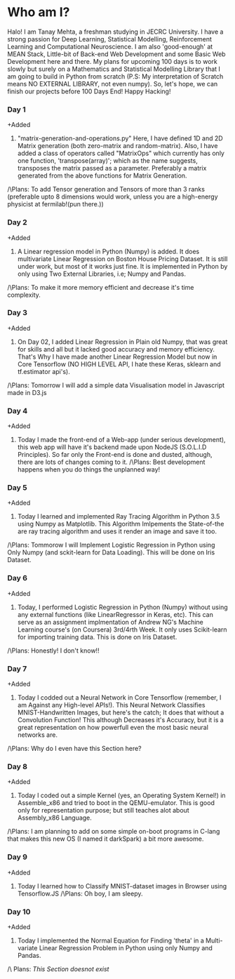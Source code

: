 # Who am I?
Halo! I am Tanay Mehta, a freshman studying in JECRC University. I have a strong passion for Deep Learning, Statistical Modelling, Reinforcement Learning and Computational Neuroscience. I am also 'good-enough' at MEAN Stack, Little-bit of Back-end Web Development and some Basic Web Development here and there. My plans for upcoming 100 days is to work slowly but surely on a Mathematics and Statistical Modelling Library that I am going to build in Python from scratch (P.S: My interpretation of Scratch means NO EXTERNAL LIBRARY, not even numpy).
So, let's hope, we can finish our projects before 100 Days End!
Happy Hacking!

### Day 1

+Added
1. "matrix-generation-and-operations.py"
Here, I have defined 1D and 2D Matrix generation (both zero-matrix and random-matrix).
Also, I have added a class of operators called "MatrixOps" which currently has only one function, 'transpose(array)'; which as the name suggests, transposes the matrix passed as a parameter. Preferably a matrix generated from the above functions for Matrix Generation.

/\Plans: To add Tensor generation and Tensors of more than 3 ranks (preferable upto 8 dimensions would work, unless you are a high-energy physicist at fermilab!(pun there.))

### Day 2
+Added
1. A Linear regression model in Python (Numpy) is added. It does multivariate Linear Regression on Boston House Pricing Dataset. It is still under work, but most of it works just fine. It is implemented in Python by only using Two External Libraries, i.e; Numpy and Pandas.

/\Plans: To make it more memory efficient and decrease it's time complexity.

### Day 3
+Added
1. On Day 02, I added Linear Regression in Plain old Numpy, that was great for skills and all but it lacked good accuracy and memory efficiency. That's Why I have made another Linear Regression Model but now in Core Tensorflow (NO HIGH LEVEL API, I hate these Keras, sklearn and tf.estimator api's).

/\Plans: Tomorrow I will add a simple data Visualisation model in Javascript made in D3.js

### Day 4
+Added
1. Today I made the front-end of a Web-app (under serious development), this web app will have it's backend made upon NodeJS (S.O.L.I.D Principles). So far only the Front-end is done and dusted, although, there are lots of changes coming to it.
/\Plans: Best development happens when you do things the unplanned way!

### Day 5
+Added
1. Today I learned and implemented Ray Tracing Algorithm in Python 3.5 using Numpy as Matplotlib. This Algorithm Imlpements the State-of-the are ray tracing algorithm and uses it render an image and save it too.

/\Plans: Tommorow I will Implement Logistic Regression in Python using Only Numpy (and sckit-learn for Data Loading). This will be done on Iris Dataset. 

### Day 6
+Added
1. Today, I performed Logistic Regression in Python (Numpy) without using any external functions (like LinearRegressor in Keras, etc). This can serve as an assignment implmentation of Andrew NG's Machine Learning course's (on Coursera) 3rd/4rth Week. It only uses Scikit-learn for importing training data. This is done on Iris Dataset.

/\Plans: Honestly! I don't know!!


### Day 7
+Added
1. Today I codded out a Neural Network in Core Tensorflow (remember, I am Against any High-level APIs!). This Neural Network Classifies MNIST-Handwritten Images, but here's the catch; It does that without a Convolution Function! This although Decreases it's Accuracy, but it is a great representation on how powerfull even the most basic neural networks are.
 
/\Plans: Why do I even have this Section here? 

### Day 8
+Added
1. Today I coded out a simple Kernel (yes, an Operating System Kernel!) in Assemble_x86 and tried to boot in the QEMU-emulator. This is good only for representation purpose; but still teaches alot about Assembly_x86 Language.

/\Plans: I am planning to add on some simple on-boot programs in C-lang that makes this new OS (I named it darkSpark) a bit more awesome.


### Day 9
+Added
1. Today I learned how to Classify MNIST-dataset images in Browser using Tensorflow.JS
/\Plans: Oh boy, I am sleepy.


### Day 10
+Added
1. Today I implemented the Normal Equation for Finding 'theta' in a Multi-variate Linear Regression Problem in Python using only Numpy and Pandas.

/\ Plans: *This Section doesnot exist*
